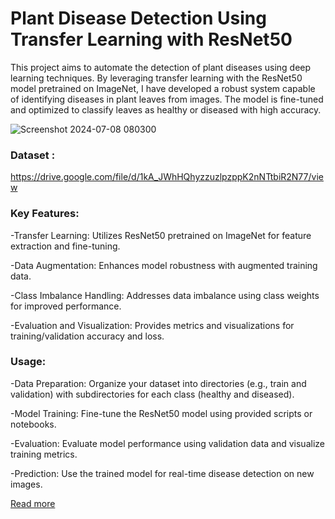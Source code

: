 # Plant Disease Detection Using Transfer Learning with ResNet50

This project aims to automate the detection of plant diseases using deep learning techniques. By leveraging transfer learning with the ResNet50 model pretrained on ImageNet, I have developed a robust system capable of identifying diseases in plant leaves from images. The model is fine-tuned and optimized to classify leaves as healthy or diseased with high accuracy.

![Screenshot 2024-07-08 080300](https://github.com/CydexCode/Plant_Disease_Detection_Using_Transfer_Learning_with_ResNet50/assets/112784979/2bdc7881-81e7-435d-9432-5642e17d7110)

### Dataset :
https://drive.google.com/file/d/1kA_JWhHQhyzzuzlpzppK2nNTtbiR2N77/view

### Key Features:

-Transfer Learning: Utilizes ResNet50 pretrained on ImageNet for feature extraction and fine-tuning.

-Data Augmentation: Enhances model robustness with augmented training data.

-Class Imbalance Handling: Addresses data imbalance using class weights for improved performance.

-Evaluation and Visualization: Provides metrics and visualizations for training/validation accuracy and loss.

### Usage:

-Data Preparation: Organize your dataset into directories (e.g., train and validation) with subdirectories for each class (healthy and diseased).

-Model Training: Fine-tune the ResNet50 model using provided scripts or notebooks.

-Evaluation: Evaluate model performance using validation data and visualize training metrics.

-Prediction: Use the trained model for real-time disease detection on new images.

[Read more](https://medium.com/@cydexcode/plant-disease-detection-using-transfer-learning-with-resnet50-c02dd6326123)
